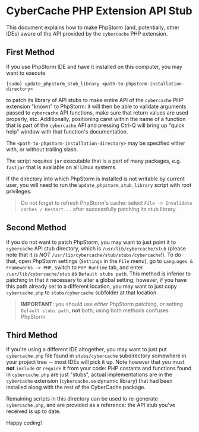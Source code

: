 
CyberCache PHP Extension API Stub
=================================

This document explains how to make PhpStorm (and, potentially, other IDEs) aware of the
API provided by the `cybercache` PHP extension.

First Method
------------

If you use PhpStorm IDE and have it installed on this computer, you may want to execute

    [sudo] update_phpstorm_stub_library <path-to-phpstorm-installation-directory>

to patch its library of API stubs to make entire API of the `cybercache` PHP extension
"known" to PhpStorm: it will then be able to validate arguments passed to `cybercache`
API functions, make sure that return values are used properly, etc. Additionally,
positioning caret within the name of a function that is part of the `cybercache` API and
pressing Ctrl-Q will bring up "quick help" window with that function's documentation.

The `<path-to-phpstorm-installation-directory>` may be specified either with, or without
trailing slash.

The script requires `jar` executable that is a part of many packages, e.g. `fastjar` that
is available on all Linux systems.

If the directory into which PhpStorm is installed is not writable by current user, you
will need to run the `update_phpstorm_stub_library` script with root privileges.

> Do not forget to refresh PhpStorm's cache: select `File -> Invalidate caches / Restart...`
> after successfully patching its stub library.

Second Method
-------------

If you do not want to patch PhpStorm, you may want to just point it to `cybercache` API
stub directory, which is `/usr/lib/cybercache/stub` (please note that it is *NOT*
`/usr/lib/cybercache/stub/stubs/cybercache`!). To do that, open PhpStorm settings (`Settings`
in the `File` menu), go to `Languages & Frameworks -> PHP`, switch to `PHP Runtime` tab,
and enter `/usr/lib/cybercache/stub` as `Default stubs path`. This method is inferior to
patching in that it necessary to alter a global setting; however, if you have this path
already set to a different location, you may want to just copy `cybercache.php` to
`stubs/cybercache` subfolder at that location.

> **IMPORTANT**: you should use *either* PhpStorm patching, *or* setting `Default stubs
> path`, **not** both; using both methods confuses PhpStorm.

Third Method
------------

If you're using a different IDE altogether, you may want to just put `cybercache.php` file
found in `stubs/cybercache` subdirectory somewhere in your project tree -- most IDEs will
pick it up. Note however that you must **not** `include` or `require` it from your code:
PHP costants and functions found in `cybercache.php` are just "stubs", actual
implementations are in the `cybercache` extension (`cybercache.so` dynamic library) that
had been installed along with the rest of the CyberCache package.

Remaining scripts in this directory can be used to re-generate `cybercache.php`, and
are provided as a reference: the API stub you've received is up to date.

Happy coding!
